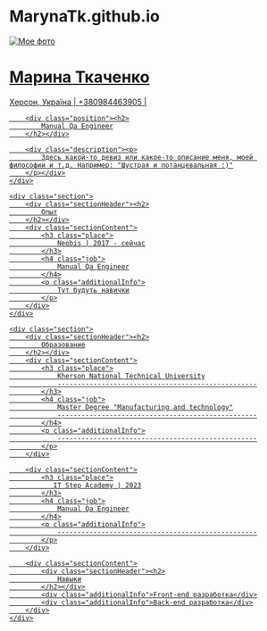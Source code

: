 # MarynaTk.github.io
<!DOCTYPE html>
<html lang="en">
<head>
    <meta charset="UTF-8">
    <title>Моє резюме</title>
</head>
<body>
<main>
  <a href=https://developer.chrome.com

<div class="wrapper">
    <div class="mainContacts">
        <img src="https://scontent.fala5-1.fna.fbcdn.net/v/t1.0-1/p480x480/13645127_1104649662933633_1323976997762920631_n.jpg?_nc_cat=110&_nc_ht=scontent.fala5-1.fna&oh=2c90e16b9789527dfa608fe55e8610e5&oe=5CB244A7"
             alt="Мое фото" class="photo">
        <h1 class="fullName">Марина Ткаченко</h1>
        <div class="address"><p>
            Херсон, Україна | +380984463905 | 
        </p></div>

        <div class="position"><h2>
            Manual Qa Engineer
        </h2></div>

        <div class="description"><p>
            Здесь какой-то девиз или какое-то описание меня, моей философии и т.д. Например: "Шустрая и потанцевальная :)"
        </p></div>
    </div>

    <div class="section">
        <div class="sectionHeader"><h2>
            Опыт
        </h2></div>
        <div class="sectionContent">
            <h3 class="place">
                Neobis | 2017 - сейчас
            </h3>
            <h4 class="job">
                Manual Qa Engineer
            </h4>
            <p class="additionalInfo">
                Тут будуть навички
            </p>
        </div>
    </div>

    <div class="section">
        <div class="sectionHeader"><h2>
            Образование
        </h2></div>
        <div class="sectionContent">
            <h3 class="place">
                Kherson National Technical University
                --------------------------------------------------
            </h3>
            <h4 class="job">
                Master Degree "Manufacturing and technology"
                --------------------------------------------------
            </h4>
            <p class="additionalInfo">
                --------------------------------------------------
            </p>
        </div>

        <div class="sectionContent">
            <h3 class="place">
               IT Step Academy | 2023
            </h3>
            <h4 class="job">
                Manual Qa Engineer
            </h4>
            <p class="additionalInfo">
                --------------------------------------------------
            </p>
        </div>

        <div class="sectionContent">
            <div class="sectionHeader"><h2>
                Навыки
            </h2></div>
            <div class="additionalInfo">Front-end разработка</div>
            <div class="additionalInfo">Back-end разработка</div>
        </div>
    </div>
</div>
